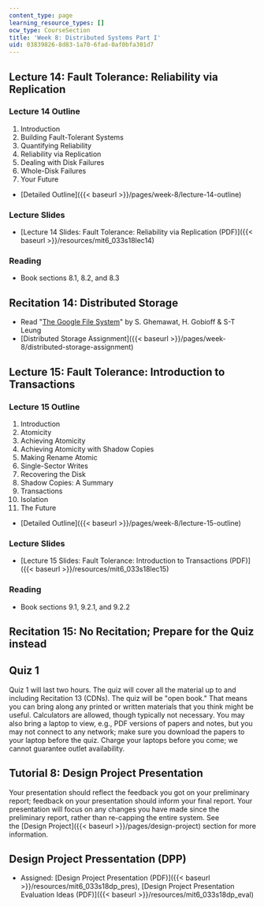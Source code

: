 ```yaml
---
content_type: page
learning_resource_types: []
ocw_type: CourseSection
title: 'Week 8: Distributed Systems Part I'
uid: 03839826-8d83-1a70-6fad-0af0bfa301d7
---
```


Lecture 14: Fault Tolerance: Reliability via Replication
--------------------------------------------------------

### Lecture 14 Outline

1.  Introduction
2.  Building Fault-Tolerant Systems
3.  Quantifying Reliability
4.  Reliability via Replication
5.  Dealing with Disk Failures
6.  Whole-Disk Failures
7.  Your Future

*   [Detailed Outline]({{< baseurl >}}/pages/week-8/lecture-14-outline)

### Lecture Slides

*   [Lecture 14 Slides: Fault Tolerance: Reliability via Replication (PDF)]({{< baseurl >}}/resources/mit6_033s18lec14)

### Reading

*   Book sections 8.1, 8.2, and 8.3

Recitation 14: Distributed Storage
----------------------------------

*   Read "[The Google File System](https://ai.google/research/pubs/pub51)" by S. Ghemawat, H. Gobioff & S-T Leung
*   [Distributed Storage Assignment]({{< baseurl >}}/pages/week-8/distributed-storage-assignment)

Lecture 15: Fault Tolerance: Introduction to Transactions
---------------------------------------------------------

### Lecture 15 Outline

1.  Introduction
2.  Atomicity
3.  Achieving Atomicity
4.  Achieving Atomicity with Shadow Copies
5.  Making Rename Atomic
6.  Single-Sector Writes
7.  Recovering the Disk
8.  Shadow Copies: A Summary
9.  Transactions
10.  Isolation
11.  The Future

*   [Detailed Outline]({{< baseurl >}}/pages/week-8/lecture-15-outline)

### Lecture Slides

*   [Lecture 15 Slides: Fault Tolerance: Introduction to Transactions (PDF)]({{< baseurl >}}/resources/mit6_033s18lec15)

### Reading

*   Book sections 9.1, 9.2.1, and 9.2.2

Recitation 15: No Recitation; Prepare for the Quiz instead
----------------------------------------------------------

Quiz 1
------

Quiz 1 will last two hours. The quiz will cover all the material up to and including Recitation 13 (CDNs). The quiz will be "open book." That means you can bring along any printed or written materials that you think might be useful. Calculators are allowed, though typically not necessary. You may also bring a laptop to view, e.g., PDF versions of papers and notes, but you may not connect to any network; make sure you download the papers to your laptop before the quiz. Charge your laptops before you come; we cannot guarantee outlet availability.

Tutorial 8: Design Project Presentation
---------------------------------------

Your presentation should reflect the feedback you got on your preliminary report; feedback on your presentation should inform your final report. Your presentation will focus on any changes you have made since the preliminary report, rather than re-capping the entire system. See the [Design Project]({{< baseurl >}}/pages/design-project) section for more information.

Design Project Pressentation (DPP)
----------------------------------

*   Assigned: [Design Project Presentation (PDF)]({{< baseurl >}}/resources/mit6_033s18dp_pres), [Design Project Presentation Evaluation Ideas (PDF)]({{< baseurl >}}/resources/mit6_033s18dp_eval)